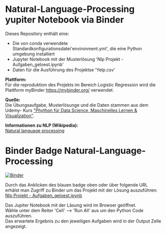 # Natural-Language-Processing yupiter Notebook via Binder

Dieses Repository enthält eine:
<ul>
  <li> Die von conda verwendete Standardkonfigurationsdatei'environment.yml', die eine Python umgebung installiert</li>
  <li> Jupyter Notebook mit der Musterlösung  'Nlp Projekt - Aufgaben_geloest.ipynb'</li>
  <li> Daten für die Ausführung des Projektse 'Yelp.csv' </li>
 </ul>
 
<b>Plattform:</b>\
Für die reproduktion des Projekts im Bereich Logistic Regression wird die Plattform myBinder <a href = "https://mybinder.org">https://mybinder.org/</a> verwendet.
 
 <b>Quelle:</b>\
Die Übungsaufgabe, Musterlösunge und die Daten stammen aus dem Udemy- Kurs <a href = "https://www.udemy.com/course/python-data-science-machine-learning/learn/lecture/7758164#overview">"Phython für Data Science, Maschinelles Lernen & Visualization"</a>.
  
<b>Informationen zu NLP (Wikipedia):</b>\
<a href = https://en.wikipedia.org/wiki/Natural_language_processing>Natural language processing </a>

# Binder Badge Natural-Language-Processing 

[![Binder](https://mybinder.org/badge_logo.svg)](https://mybinder.org/v2/gh/katjanein91/Natural-Language-Processing/master?filepath=Nlp%20Projekt%20-%20Aufgaben_geloest.ipynb)

Durch das Anklicken des blauen badge oben oder über folgende URL erhälst man Zugriff zu Binder um das Projekt mit der Lösung auszuführen:
<a href = "https://mybinder.org/v2/gh/katjanein91/Natural-Language-Processing/master?filepath=Nlp%20Projekt%20-%20Aufgaben_geloest.ipynb"> Nlp Projekt - Aufgaben_geloest.ipynb  </a>

Das Jupiter Notebook mit der Läsung wird im Browser geöffnet.\
Wähle unter dem Reiter 'Cell' --> 'Run All' aus um den Python Code auszuführen.\
Das erwartete Ergebnis zu den jeweiligen Aufgaben wird in der Output Zelle angezeigt. 

